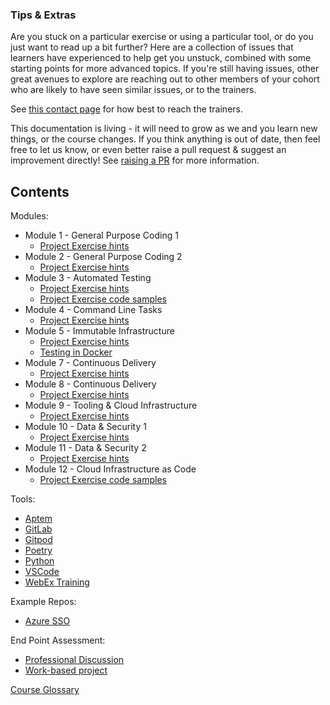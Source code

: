 ### Tips & Extras

Are you stuck on a particular exercise or using a particular tool, or do you just want to read up a bit further? Here are a collection of issues that learners have experienced to help get you unstuck, combined with some starting points for more advanced topics. If you're still having issues, other great avenues to explore are reaching out to other members of your cohort who are likely to have seen similar issues, or to the trainers. 

See [this contact page](./contact_us.md) for how best to reach the trainers.

This documentation is living - it will need to grow as we and you learn new things, or the course changes. If you think anything is out of date, then feel free to let us know, or even better raise a pull request & suggest an improvement directly! See [raising a PR](raising_a_pr.md) for more information.

## Contents

Modules:
* Module 1 - General Purpose Coding 1
  * [Project Exercise hints](Modules/Module_1/Project_Exercise/hints.md)
* Module 2 - General Purpose Coding 2
  * [Project Exercise hints](Modules/Module_2/Project_Exercise/hints.md)
* Module 3 - Automated Testing
  * [Project Exercise hints](Modules/Module_3/Project_Exercise/hints.md)
  * [Project Exercise code samples](Modules/Module_3/Project_Exercise/code_samples.md)
* Module 4 - Command Line Tasks
  * [Project Exercise hints](Modules/Module_4/Project_Exercise/hints.md)
* Module 5 - Immutable Infrastructure
  * [Project Exercise hints](Modules/Module_5/Project_Exercise/hints.md)
  * [Testing in Docker](Modules/Module_5/Project_Exercise/testing_in_docker.md)
* Module 7 - Continuous Delivery
  * [Project Exercise hints](Modules/Module_7/Project_Exercise/hints.md)
* Module 8 - Continuous Delivery
  * [Project Exercise hints](Modules/Module_8/Project_Exercise/hints.md)
* Module 9 - Tooling & Cloud Infrastructure
  * [Project Exercise hints](Modules/Module_09_Cloud/Project_Exercise/hints.md)
* Module 10 - Data & Security 1
  * [Project Exercise hints](Modules/Module_10_Databases/Project_Exercise/hints.md)
* Module 11 - Data & Security 2
  * [Project Exercise hints](Modules/Module_11_Security/Project_Exercise/hints.md)
* Module 12 - Cloud Infrastructure as Code
  * [Project Exercise code samples](Modules/Module_12/Project_Exercise/code_samples.md)

Tools:
* [Aptem](Tools/aptem.md)
* [GitLab](Tools/gitlab.md)
* [Gitpod](Tools/gitpod.md)
* [Poetry](Tools/poetry.md)
* [Python](Tools/python.md)
* [VSCode](Tools/VSCode.md)
* [WebEx Training](Tools/webex.md)

Example Repos:
* [Azure SSO](Examples/Azure_SSO.md)

End Point Assessment:
* [Professional Discussion](EPA/professional_discussion.md)
* [Work-based project](EPA/project.md)

[Course Glossary](glossary.md)
